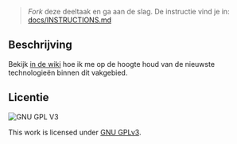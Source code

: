 > _Fork_ deze deeltaak en ga aan de slag. De instructie vind je in: [docs/INSTRUCTIONS.md](docs/INSTRUCTIONS.md)
## Beschrijving

Bekijk [in de wiki]() hoe ik me op de hoogte houd van de nieuwste technologieën binnen dit vakgebied.

## Licentie

![GNU GPL V3](https://www.gnu.org/graphics/gplv3-127x51.png)

This work is licensed under [GNU GPLv3](./LICENSE).
